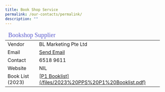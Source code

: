 ```yaml
---
title: Book Shop Service
permalink: /our-contacts/permalink/
description: ""
---
```

<table>
	<thead>
		<tr><td style="font-family:impact; font-size:20px; color:rgb(94,94,207)" colspan="3">Bookshop Supplier</td></tr>
	</thead>
	<tbody>
		<tr>
			<td><i class="fa fa-user fa-lg"></i> Vendor</td>
			<td>BL Marketing Pte Ltd</td>
		</tr>
		<tr>
			<td><i class="fa fa-envelope fa-lg"></i> Email</td>
			<td><a target="_blank" href="mailto:sales@blmarketing.sg">Send Email</a></td>
		</tr>
		<tr>
			<td><i class="fa fa-phone fa-lg"></i> Contact</td>
			<td>6518 9611</td>
		</tr>
		<tr>
			<td><i class="fa fa-globe fa-lg"></i> Website</td>
			<td>NIL</td>
		</tr>
		<tr>
			<td><i class="fa fa-globe fa-lg"></i> Book List (2023)</td>
			<td><a href="" target="_blank">[P1 Booklist](/files/2023%20PPS%20P1%20Booklist.pdf)</a></td>
	</tbody>
</table>